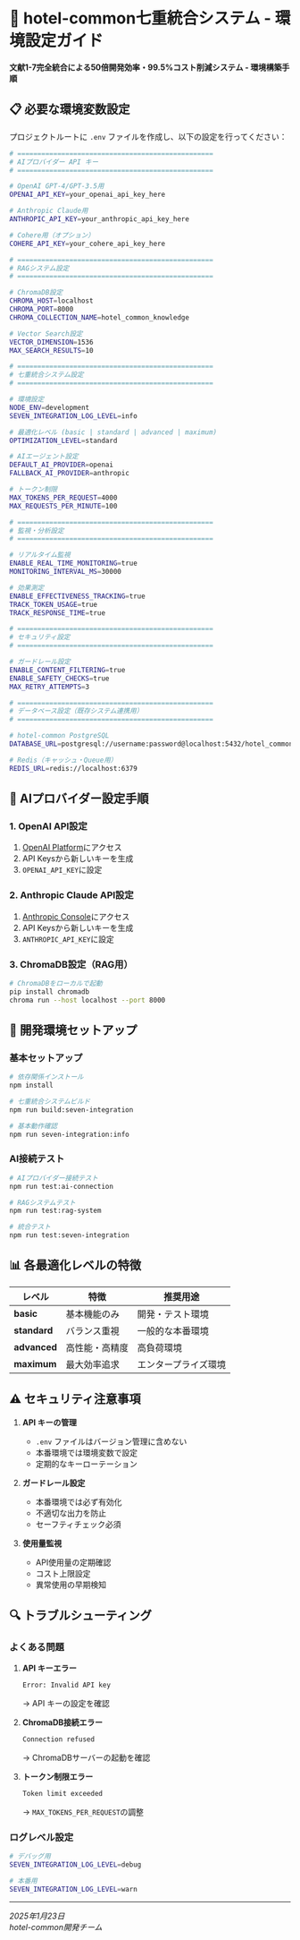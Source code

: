 # 🎊 hotel-common七重統合システム - 環境設定ガイド

**文献1-7完全統合による50倍開発効率・99.5%コスト削減システム - 環境構築手順**

## **📋 必要な環境変数設定**

プロジェクトルートに `.env` ファイルを作成し、以下の設定を行ってください：

```bash
# =================================================
# AIプロバイダー API キー
# =================================================

# OpenAI GPT-4/GPT-3.5用
OPENAI_API_KEY=your_openai_api_key_here

# Anthropic Claude用  
ANTHROPIC_API_KEY=your_anthropic_api_key_here

# Cohere用（オプション）
COHERE_API_KEY=your_cohere_api_key_here

# =================================================
# RAGシステム設定
# =================================================

# ChromaDB設定
CHROMA_HOST=localhost
CHROMA_PORT=8000
CHROMA_COLLECTION_NAME=hotel_common_knowledge

# Vector Search設定
VECTOR_DIMENSION=1536
MAX_SEARCH_RESULTS=10

# =================================================
# 七重統合システム設定
# =================================================

# 環境設定
NODE_ENV=development
SEVEN_INTEGRATION_LOG_LEVEL=info

# 最適化レベル (basic | standard | advanced | maximum)
OPTIMIZATION_LEVEL=standard

# AIエージェント設定
DEFAULT_AI_PROVIDER=openai
FALLBACK_AI_PROVIDER=anthropic

# トークン制限
MAX_TOKENS_PER_REQUEST=4000
MAX_REQUESTS_PER_MINUTE=100

# =================================================
# 監視・分析設定  
# =================================================

# リアルタイム監視
ENABLE_REAL_TIME_MONITORING=true
MONITORING_INTERVAL_MS=30000

# 効果測定
ENABLE_EFFECTIVENESS_TRACKING=true
TRACK_TOKEN_USAGE=true
TRACK_RESPONSE_TIME=true

# =================================================
# セキュリティ設定
# =================================================

# ガードレール設定
ENABLE_CONTENT_FILTERING=true
ENABLE_SAFETY_CHECKS=true
MAX_RETRY_ATTEMPTS=3

# =================================================
# データベース設定（既存システム連携用）
# =================================================

# hotel-common PostgreSQL
DATABASE_URL=postgresql://username:password@localhost:5432/hotel_common

# Redis（キャッシュ・Queue用）
REDIS_URL=redis://localhost:6379
```

## **🚀 AIプロバイダー設定手順**

### **1. OpenAI API設定**
1. [OpenAI Platform](https://platform.openai.com/)にアクセス
2. API Keysから新しいキーを生成
3. `OPENAI_API_KEY`に設定

### **2. Anthropic Claude API設定**
1. [Anthropic Console](https://console.anthropic.com/)にアクセス
2. API Keysから新しいキーを生成
3. `ANTHROPIC_API_KEY`に設定

### **3. ChromaDB設定（RAG用）**
```bash
# ChromaDBをローカルで起動
pip install chromadb
chroma run --host localhost --port 8000
```

## **🔧 開発環境セットアップ**

### **基本セットアップ**
```bash
# 依存関係インストール
npm install

# 七重統合システムビルド
npm run build:seven-integration

# 基本動作確認
npm run seven-integration:info
```

### **AI接続テスト**
```bash
# AIプロバイダー接続テスト
npm run test:ai-connection

# RAGシステムテスト
npm run test:rag-system

# 統合テスト
npm run test:seven-integration
```

## **📊 各最適化レベルの特徴**

| レベル | 特徴 | 推奨用途 |
|--------|------|----------|
| **basic** | 基本機能のみ | 開発・テスト環境 |
| **standard** | バランス重視 | 一般的な本番環境 |
| **advanced** | 高性能・高精度 | 高負荷環境 |
| **maximum** | 最大効率追求 | エンタープライズ環境 |

## **⚠️ セキュリティ注意事項**

1. **API キーの管理**
   - `.env` ファイルはバージョン管理に含めない
   - 本番環境では環境変数で設定
   - 定期的なキーローテーション

2. **ガードレール設定**
   - 本番環境では必ず有効化
   - 不適切な出力を防止
   - セーフティチェック必須

3. **使用量監視**
   - API使用量の定期確認
   - コスト上限設定
   - 異常使用の早期検知

## **🔍 トラブルシューティング**

### **よくある問題**

1. **API キーエラー**
   ```bash
   Error: Invalid API key
   ```
   → API キーの設定を確認

2. **ChromaDB接続エラー**
   ```bash
   Connection refused
   ```
   → ChromaDBサーバーの起動を確認

3. **トークン制限エラー**
   ```bash
   Token limit exceeded
   ```
   → `MAX_TOKENS_PER_REQUEST`の調整

### **ログレベル設定**
```bash
# デバッグ用
SEVEN_INTEGRATION_LOG_LEVEL=debug

# 本番用
SEVEN_INTEGRATION_LOG_LEVEL=warn
```

---

*2025年1月23日*  
*hotel-common開発チーム* 